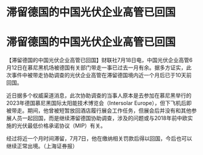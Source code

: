# 滞留德国的中国光伏企业高管已回国

# 滞留德国的中国光伏企业高管已回国

【滞留德国的中国光伏企业高管已回国】财联社7月18日电，中国光伏企业高管6月12日在慕尼黑机场被德国有关部门带走一事已过去一月有余。据多方证实，此次事件中被带走协助调查的光伏企业高管在滞留德国境内近一个月后已于10天前回国。

近日据多个权威渠道消息，此次协助调查的当事人原本是去参加在慕尼黑举行的2023年德国慕尼黑国际太阳能技术博览会（Intersolar
Europe），但下飞机后即被带走。期间，他曾被短暂放回酒店履行展会工作任务，但展会后并没有和其他参展人员一起回国，而是继续滞留德国协助调查，涉及的问题或与2018年前中欧实施的光伏最低价格承诺协议（MIP）有关。

经过将近一个月时间滞留，7月7日，他在缴纳相关罚款后得以回国，今后也可以继续正常出境。（上海证券报）

